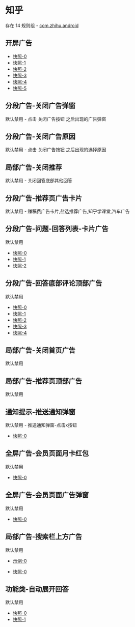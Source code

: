 # 知乎

存在 14 规则组 - [com.zhihu.android](/src/apps/com.zhihu.android.ts)

## 开屏广告

- [快照-0](https://i.gkd.li/import/12707641)
- [快照-1](https://i.gkd.li/import/12899263)
- [快照-2](https://i.gkd.li/import/13070251)
- [快照-3](https://i.gkd.li/import/12841423)
- [快照-4](https://i.gkd.li/import/12883329)
- [快照-5](https://i.gkd.li/import/12981146)

## 分段广告-关闭广告弹窗

默认禁用 - 点击 关闭广告按钮 之后出现的广告弹窗

## 分段广告-关闭广告原因

默认禁用 - 点击 关闭广告按钮 之后出现的选择原因

## 局部广告-关闭推荐

默认禁用 - 关闭回答底部其他回答

## 分段广告-推荐页广告卡片

默认禁用 - 赚稿费广告卡片,盐选推荐广告,知乎学课堂,汽车广告

## 分段广告-问题-回答列表-卡片广告

默认禁用

- [快照-0](https://i.gkd.li/import/13849671)
- [快照-1](https://i.gkd.li/import/13849442)
- [快照-2](https://i.gkd.li/import/13849689)

## 分段广告-回答底部评论顶部广告

默认禁用

- [快照-0](https://i.gkd.li/import/12864109)
- [快照-1](https://i.gkd.li/import/12647617)
- [快照-2](https://i.gkd.li/import/12647659)
- [快照-3](https://i.gkd.li/import/12647525)
- [快照-4](https://i.gkd.li/import/12647541)

## 局部广告-关闭首页广告

默认禁用

## 局部广告-推荐页顶部广告

默认禁用

## 通知提示-推送通知弹窗

默认禁用 - 推送通知弹窗-点击x按钮

- [快照-0](https://i.gkd.li/import/12647583)

## 全屏广告-会员页面月卡红包

默认禁用

- [快照-0](https://i.gkd.li/import/12647421)

## 全屏广告-会员页面广告弹窗

默认禁用

- [快照-0](https://i.gkd.li/import/12707676)

## 局部广告-搜索栏上方广告

默认禁用

- [示例-0](https://m.gkd.li/101449500/11c26ab8-0b01-4345-8ea8-d4e97233b723)

- [快照-0](https://i.gkd.li/import/14156887)

## 功能类-自动展开回答

默认禁用

- [快照-0](https://i.gkd.li/import/12647688)
- [快照-1](https://i.gkd.li/import/12707687)
